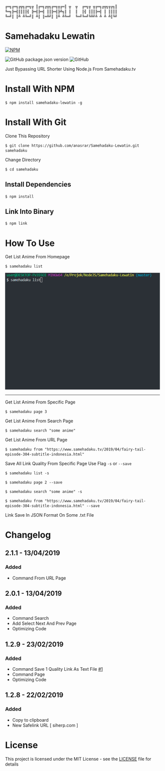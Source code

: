 ```
╔═╗╔═╗╔╦╗╔═╗╦ ║╔═╗╔╦╗╔═╗╦╔═║ ╦  ╦  ╔═╗╦ ╦╔═╗╔╦╗╦╔╗║
╚═╗╠═╣║║║║╣ ╠═╣╠═╣ ║║╠═╣╠╩╗║ ║  ║  ║╣ ║║║╠═╣ ║ ║║║║
╚═╝║ ║╩ ╩╚═╝║ ╩║ ║═╩╝║ ║╩ ╩╚═╝  ╚═╝╚═╝╚╩╝╩ ╩ ╩ ╩║╚╝
```

# Samehadaku Lewatin

[![NPM](https://nodei.co/npm/samehadaku-lewatin.png?compact=true)](https://nodei.co/npm/samehadaku-lewatin/)

![GitHub package.json version](https://img.shields.io/github/package-json/v/anasrar/samehadaku-lewatin.svg) ![GitHub](https://img.shields.io/github/license/anasrar/samehadaku-lewatin.svg)

Just Bypassing URL Shorter Using Node.js From Samehadaku.tv

# Install With NPM

```
$ npm install samehadaku-lewatin -g
```

# Install With Git

Clone This Repository

```
$ git clone https://github.com/anasrar/Samehadaku-Lewatin.git samehadaku
```

Change Directory

```
$ cd samehadaku
```

## Install Dependencies

```
$ npm install
```

## Link Into Binary

```
$ npm link
```

# How To Use

Get List Anime From Homepage
```
$ samehadaku list
```

![DEMO](DEMO.gif)

___

Get List Anime From Specific Page
```
$ samehadaku page 3
```

Get List Anime From Search Page
```
$ samehadaku search "some anime"
```

Get List Anime From URL Page
```
$ samehadaku from "https://www.samehadaku.tv/2019/04/fairy-tail-episode-304-subtitle-indonesia.html"
```

Save All Link Quality From Specific Page Use Flag ```-s``` or ```--save```
```
$ samehadaku list -s
```
```
$ samehadaku page 2 --save
```
```
$ samehadaku search "some anime" -s
```
```
$ samehadaku from "https://www.samehadaku.tv/2019/04/fairy-tail-episode-304-subtitle-indonesia.html" --save
```

Link Save In JSON Format On Some .txt File

# Changelog
## 2.1.1 - 13/04/2019
### Added
- Command From URL Page

## 2.0.1 - 13/04/2019
### Added
- Command Search
- Add Select Next And Prev Page
- Optimizing Code

## 1.2.9 - 23/02/2019
### Added
- Command Save 1 Quality Link As Text File [#1](https://github.com/anasrar/Samehadaku-Lewatin/issues/1)
- Command Page
- Optimizing Code

## 1.2.8 - 22/02/2019
### Added
- Copy to clipboard
- New Safelink URL [ siherp.com ]

# License

This project is licensed under the MIT License - see the [LICENSE](LICENSE) file for details

[i1]: https://github.com/anasrar/Samehadaku-Lewatin/issues/1